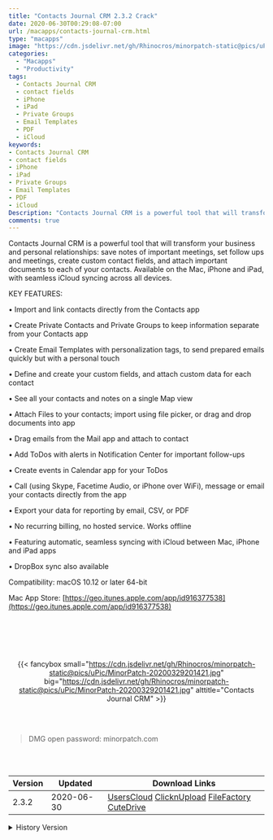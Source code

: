 ```yaml
---
title: "Contacts Journal CRM 2.3.2 Crack"
date: 2020-06-30T00:29:08-07:00
url: /macapps/contacts-journal-crm.html
type: "macapps"
image: "https://cdn.jsdelivr.net/gh/Rhinocros/minorpatch-static@pics/uPic/fv5tvg.png"
categories:
  - "Macapps"
  - "Productivity"
tags:
  - Contacts Journal CRM
  - contact fields
  - iPhone
  - iPad
  - Private Groups
  - Email Templates
  - PDF
  - iCloud
keywords:
- Contacts Journal CRM
- contact fields
- iPhone
- iPad
- Private Groups
- Email Templates
- PDF
- iCloud
Description: "Contacts Journal CRM is a powerful tool that will transform your business and personal relationships: save notes of important meetings, set follow ups and meetings, create custom contact fields, and attach important documents to each of your contacts"
comments: true
---
```


Contacts Journal CRM is a powerful tool that will transform your business and personal relationships: save notes of important meetings, set follow ups and meetings, create custom contact fields, and attach important documents to each of your contacts. Available on the Mac, iPhone and iPad, with seamless iCloud syncing across all devices.

KEY FEATURES:

• Import and link contacts directly from the Contacts app

• Create Private Contacts and Private Groups to keep information separate from your Contacts app

• Create Email Templates with personalization tags, to send prepared emails quickly but with a personal touch

• Define and create your custom fields, and attach custom data for each contact

• See all your contacts and notes on a single Map view

• Attach Files to your contacts; import using file picker, or drag and drop documents into app

• Drag emails from the Mail app and attach to contact

• Add ToDos with alerts in Notification Center for important follow-ups

• Create events in Calendar app for your ToDos

• Call (using Skype, Facetime Audio, or iPhone over WiFi), message or email your contacts directly from the app

• Export your data for reporting by email, CSV, or PDF

• No recurring billing, no hosted service. Works offline

• Featuring automatic, seamless syncing with iCloud between Mac, iPhone and iPad apps

• DropBox sync also available



Compatibility: macOS 10.12 or later 64-bit

Mac App Store: [https://geo.itunes.apple.com/app/id916377538](https://geo.itunes.apple.com/app/id916377538)

<br/>
<br/>
<script async src="https://pagead2.googlesyndication.com/pagead/js/adsbygoogle.js"></script>
<ins class="adsbygoogle"
     style="display:block; text-align:center;"
     data-ad-layout="in-article"
     data-ad-format="fluid"
     data-ad-client="ca-pub-8746275014476192"
     data-ad-slot="5144997159"></ins>
<script>
     (adsbygoogle = window.adsbygoogle || []).push({});
</script>
<br/>
<br/>


<center>

{{< fancybox small="https://cdn.jsdelivr.net/gh/Rhinocros/minorpatch-static@pics/uPic/MinorPatch-20200329201421.jpg" big="https://cdn.jsdelivr.net/gh/Rhinocros/minorpatch-static@pics/uPic/MinorPatch-20200329201421.jpg" alttitle="Contacts Journal CRM" >}}

</center>

<br/>
<br/>


> DMG open password: minorpatch.com

<br/>

<br/>
<div id="history_version" class="history_version">

| Version | Updated | Download Links |
| ---- | ---- | ---- |
| 2.3.2 | 2020-06-30 | [UsersCloud](https://ouo.io/XGHOUp)   [ClicknUpload](https://ouo.io/4SovCX)   [FileFactory](https://ouo.io/wgmUvX)   [CuteDrive](https://ouo.io/X6g0hH) |
<details>
<summary>History Version</summary>

| Version | Updated | Download Links |
| ---- | ---- | ---- |
| 2.2.3 | 2020-03-29 | [UsersCloud](https://ouo.io/a8RD7e8)   [ClicknUpload](https://ouo.io/6KDJwqE)   [FileFactory](https://ouo.io/yeQVK9)   [CuteDrive](https://ouo.io/PtKKzm) |
</details>

</div>
